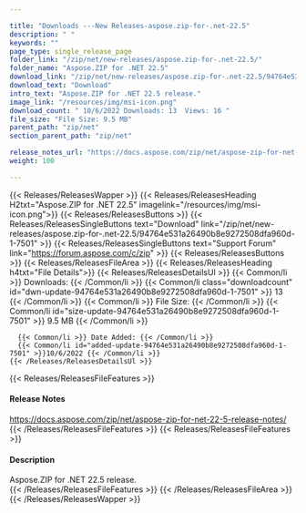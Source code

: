 ```yaml
---

title: "Downloads ---New Releases-aspose.zip-for-.net-22.5"
description: " "
keywords: ""
page_type: single_release_page
folder_link: "/zip/net/new-releases/aspose.zip-for-.net-22.5/"
folder_name: "Aspose.ZIP for .NET 22.5"
download_link: "/zip/net/new-releases/aspose.zip-for-.net-22.5/94764e531a26490b8e9272508dfa960d-1-7501"
download_text: "Download"
intro_text: "Aspose.ZIP for .NET 22.5 release."
image_link: "/resources/img/msi-icon.png"
download_count: " 10/6/2022 Downloads: 13  Views: 16 "
file_size: "File Size: 9.5 MB"
parent_path: "zip/net"
section_parent_path: "zip/net"

release_notes_url: "https://docs.aspose.com/zip/net/aspose-zip-for-net-22-5-release-notes/"
weight: 100

---
```


{{< Releases/ReleasesWapper >}}
  {{< Releases/ReleasesHeading H2txt="Aspose.ZIP for .NET 22.5" imagelink="/resources/img/msi-icon.png">}}
  {{< Releases/ReleasesButtons >}}
    {{< Releases/ReleasesSingleButtons text="Download" link="/zip/net/new-releases/aspose.zip-for-.net-22.5/94764e531a26490b8e9272508dfa960d-1-7501" >}}
    {{< Releases/ReleasesSingleButtons text="Support Forum" link="https://forum.aspose.com/c/zip" >}}
  {{< Releases/ReleasesButtons >}}
  {{< Releases/ReleasesFileArea >}}
    {{< Releases/ReleasesHeading h4txt="File Details">}}
    {{< Releases/ReleasesDetailsUl >}}
      {{< Common/li >}} Downloads: {{< /Common/li >}}
      {{< Common/li class="downloadcount" id="dwn-update-94764e531a26490b8e9272508dfa960d-1-7501" >}} 13 {{< /Common/li >}}
      {{< Common/li >}} File Size: {{< /Common/li >}}
      {{< Common/li id="size-update-94764e531a26490b8e9272508dfa960d-1-7501" >}} 9.5 MB {{< /Common/li >}}

      {{< Common/li >}} Date Added: {{< /Common/li >}}
      {{< Common/li id="added-update-94764e531a26490b8e9272508dfa960d-1-7501" >}}10/6/2022 {{< /Common/li >}}
    {{< /Releases/ReleasesDetailsUl >}}

  {{< Releases/ReleasesFileFeatures >}}
      <h4>Release Notes</h4><div><a href='https://docs.aspose.com/zip/net/aspose-zip-for-net-22-5-release-notes/'>https://docs.aspose.com/zip/net/aspose-zip-for-net-22-5-release-notes/</a></div>
  {{< /Releases/ReleasesFileFeatures >}}
  {{< Releases/ReleasesFileFeatures >}}
      <h4>Description</h4><div class="HTMLDescription">Aspose.ZIP for .NET 22.5 release.</div>
  {{< /Releases/ReleasesFileFeatures >}}
 {{< /Releases/ReleasesFileArea >}}
{{< /Releases/ReleasesWapper >}}


